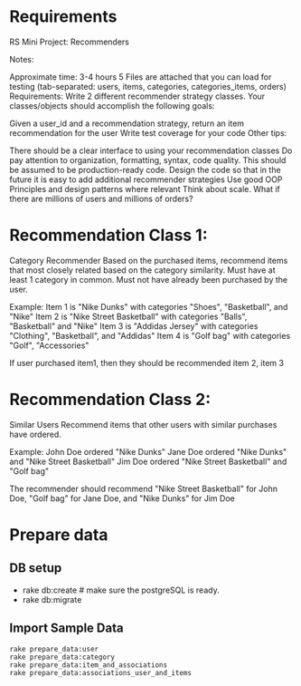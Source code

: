 # Requirements

RS Mini Project: Recommenders

Notes:

Approximate time: 3-4 hours
5 Files are attached that you can load for testing (tab-separated: users, items, categories, categories_items, orders)
Requirements: Write 2 different recommender strategy classes. Your classes/objects should accomplish the following goals:

Given a user_id and a recommendation strategy, return an item recommendation for the user
Write test coverage for your code
Other tips:

There should be a clear interface to using your recommendation classes
Do pay attention to organization, formatting, syntax, code quality. This should be assumed to be production-ready code.
Design the code so that in the future it is easy to add additional recommender strategies
Use good OOP Principles and design patterns where relevant
Think about scale. What if there are millions of users and millions of orders?

# Recommendation Class 1: 

Category Recommender Based on the purchased items, recommend items that most closely related based on the category similarity. Must have at least 1 category in common. Must not have already been purchased by the user.

Example: Item 1 is "Nike Dunks" with categories "Shoes", "Basketball", and "Nike" Item 2 is "Nike Street Basketball" with categories "Balls", "Basketball" and "Nike" Item 3 is "Addidas Jersey" with categories "Clothing", "Basketball", and "Addidas" Item 4 is "Golf bag" with categories "Golf", "Accessories"

If user purchased item1, then they should be recommended item 2, item 3

# Recommendation Class 2: 

Similar Users Recommend items that other users with similar purchases have ordered.

Example: John Doe ordered "Nike Dunks" Jane Doe ordered "Nike Dunks" and "Nike Street Basketball" Jim Doe ordered "Nike Street Basketball" and "Golf bag"

The recommender should recommend "Nike Street Basketball" for John Doe, "Golf bag" for Jane Doe, and "Nike Dunks" for Jim Doe

# Prepare data
## DB setup
- rake db:create # make sure the postgreSQL is ready.
- rake db:migrate

## Import Sample Data

    rake prepare_data:user
    rake prepare_data:category
    rake prepare_data:item_and_associations
    rake prepare_data:associations_user_and_items




